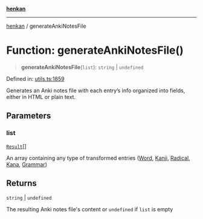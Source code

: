 [**henkan**](../README.md)

***

[henkan](../README.md) / generateAnkiNotesFile

# Function: generateAnkiNotesFile()

> **generateAnkiNotesFile**(`list`): `string` \| `undefined`

Defined in: [utils.ts:1859](https://github.com/Ronokof/Henkan/blob/0242f1c5122d344151cda089e111ebb217d29eb9/src/utils.ts#L1859)

Generates an Anki notes file with each entry’s info organized into fields, either in HTML or plain text.

## Parameters

### list

[`Result`](../type-aliases/Result.md)[]

An array containing any type of transformed entries ([Word](../interfaces/Word.md), [Kanji](../interfaces/Kanji.md), [Radical](../interfaces/Radical.md), [Kana](../interfaces/Kana.md), [Grammar](../interfaces/Grammar.md))

## Returns

`string` \| `undefined`

The resulting Anki notes file's content or `undefined` if `list` is empty
